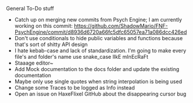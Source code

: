 General To-Do stuff

- Catch up on merging new commits from Psych Engine; I am currently working on this commit: https://github.com/ShadowMario/FNF-PsychEngine/commit/d8936d6720a66fc5dfc65057ea71a086dcc426ed
- Don't use conditionals to hide public variables and functions because that's sort of shitty API design
- I hate kebab-case and lack of standardization. I'm going to make every file's and folder's name use snake_case lIkE mInEcRaFt 
- Staaage editor~
- Add Mock documentation to the docs folder and update the existing documentation
- Maybe only use single quotes when string interpolation is being used
- Change some Traces to be logged as Info instead
- Open an issue on HaxeFlixel GitHub about the disappearing cursor bug
